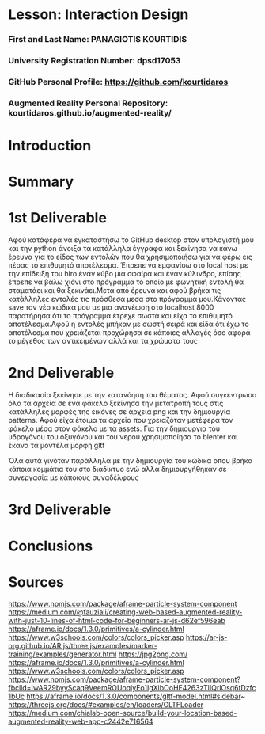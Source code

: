 ﻿# Lesson: Interaction Design

### First and Last Name: PANAGIOTIS KOURTIDIS
### University Registration Number: dpsd17053
### GitHub Personal Profile: https://github.com/kourtidaros
### Augmented Reality Personal Repository: kourtidaros.github.io/augmented-reality/


# Introduction

# Summary


# 1st Deliverable
Αφού κατάφερα να εγκαταστήσω το GitHub desktop στον υπολογιστή μου και την python άνοιξα τα κατάλληλα έγγραφα και ξεκίνησα να κάνω έρευνα για το είδος των εντολών που θα χρησιμοποιήσω 
για να φέρω εις πέρας το επιθυμητό αποτέλεσμα. Έπρεπε να εμφανίσω στο local host με την επίδειξη του hiro έναν κύβο μια σφαίρα και έναν κύλινδρο, επίσης έπρεπε να βάλω χιόνι στο πρόγραμμα
το οποίο με φωνητική εντολή θα σταματάει και θα ξεκινάει.Μετα από έρευνα και αφού βρήκα τις κατάλληλες εντολές τις πρόσθεσα μεσα στο πρόγραμμα μου.Κάνοντας save τον νέο κώδικα μου με μια 
ανανέωση στο localhost 8000 παρατήρησα ότι το πρόγραμμα έτρεχε σωστά και είχα το επιθυμητό αποτέλεσμα.Αφού η εντολές μπήκαν με σωστή σειρά και είδα ότι έχω το αποτέλεσμα που χρειάζεται 
προχώρησα σε κάποιες αλλαγές όσο αφορά το μέγεθος των αντικειμένων αλλά και τα χρώματα τους



# 2nd Deliverable
Η διαδικασία ξεκίνησε με την κατανόηση του θέματος. Αφού συγκέντρωσα όλα τα αρχεία σε ένα φάκελο ξεκίνησα την μετατροπή τους στις κατάλληλες μορφές της εικόνες σε άρχεια png και την δημιουργία patterns. Αφού είχα έτοιμα τα αρχεία που χρειαζόταν μετέφερα τον φάκελο μέσα στον φάκελο με τα assets. Για την δημιουργια του υδρογόνου του οξυγόνου και του νερού χρησιμοποίησα το blenter και έκανα τα μοντέλα μορφή gltf

Όλα αυτά γινόταν παράλληλα με την δημιουργία του κώδικα oπου βρήκα κάποια κομμάτια του στο διαδίκτυο ενώ αλλα δημιουργήθηκαν σε συνεργασία με κάποιους συναδέλφους


# 3rd Deliverable 


# Conclusions


# Sources
https://www.npmjs.com/package/aframe-particle-system-component
https://medium.com/@fauziali/creating-web-based-augmented-reality-with-just-10-lines-of-html-code-for-beginners-ar-js-d62ef596eab
https://aframe.io/docs/1.3.0/primitives/a-cylinder.html
https://www.w3schools.com/colors/colors_picker.asp
https://ar-js-org.github.io/AR.js/three.js/examples/marker-training/examples/generator.html
https://jpg2png.com/
https://aframe.io/docs/1.3.0/primitives/a-cylinder.html
https://www.w3schools.com/colors/colors_picker.asp
https://www.npmjs.com/package/aframe-particle-system-component?fbclid=IwAR29byyScaq9VeemROUoqlyEo1IgXibOoHF4263zTlIQrlOsq6tDzfc1bUc
https://aframe.io/docs/1.3.0/components/gltf-model.html#sidebar~
https://threejs.org/docs/#examples/en/loaders/GLTFLoader
https://medium.com/chialab-open-source/build-your-location-based-augmented-reality-web-app-c2442e716564
